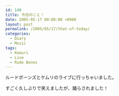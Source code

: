 ```yaml
---
id: 140
title: 今日のこと！
date: 2005-05-17 00:00:00 +0900
layout: post
permalink: /2005/05/17/that-of-today/
categories:
  - Diary
  - Music
tags:
  - Kemuri
  - Live
  - Rude Bones
---
```

ルードボーンズとケムリのライブに行っちゃいました。
  
すごく久しぶりで笑えましたが、踊らされました！
